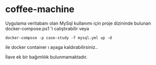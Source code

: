 # coffee-machine
Uygulama veritabanı olan MySql kullanımı için proje dizininde bulunan docker-compose.ps1 'i calıştırabilir veya 
```
docker-compose -p case-study -f mysql.yml up -d
```
ile docker container ı ayaga kaldırabilirsiniz..

İlave ek bir bağımlılık bulunmamaktadır. 

